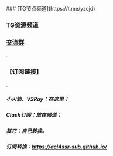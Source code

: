 </br>
### [TG节点频道](https://t.me/yzcjd)

### [TG资源频道](https://t.me/yzc020)

### [交流群](https://t.me/yzcjdjlq)
.

### 【订阅链接】
.
##### 小火箭、V2Ray：在这里；

##### Clash订阅：放在频道；

##### 其它：自己转换。

##### 订阅转换：https://acl4ssr-sub.github.io/
